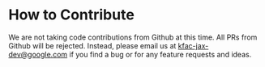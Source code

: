 # How to Contribute

We are not taking code contributions from Github at this time. All PRs from
Github will be rejected. Instead, please email us at
[kfac-jax-dev@google.com](mailto:kfac-jax-dev@google.com) if you find a bug or 
for any feature requests and ideas.

